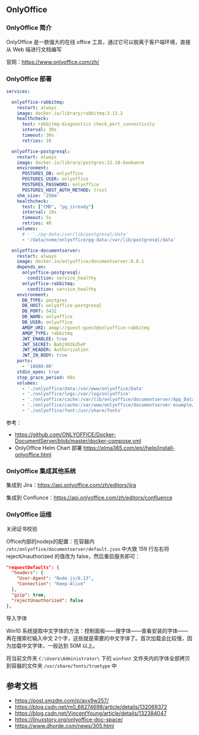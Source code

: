 ## OnlyOffice

### OnlyOffice 简介

OnlyOffice 是一款强大的在线 office 工具，通过它可以脱离于客户端环境，直接从 Web 端进行文档编写

官网：<https://www.onlyoffice.com/zh/>

### OnlyOffice 部署

```yaml
services:

  onlyoffice-rabbitmq:
    restart: always
    image: docker.io/library/rabbitmq:3.13.2
    healthcheck:
      test: rabbitmq-diagnostics check_port_connectivity
      interval: 30s
      timeout: 30s
      retries: 10

  onlyoffice-postgresql:
    restart: always
    image: docker.io/library/postgres:12.18-bookworm
    environment:
      POSTGRES_DB: onlyoffice
      POSTGRES_USER: onlyoffice
      POSTGRES_PASSWORD: onlyoffice
      POSTGRES_HOST_AUTH_METHOD: trust
    shm_size: '256m'
    healthcheck:
      test: ["CMD", "pg_isready"]
      interval: 10s
      timeout: 5s
      retries: 40
    volumes:
      # - './pg-data:/var/lib/postgresql/data'
      - '/data/nvme/onlyoffice/pg-data:/var/lib/postgresql/data'

  onlyoffice-documentserver:
    restart: always
    image: docker.io/onlyoffice/documentserver:8.0.1
    depends_on:
      onlyoffice-postgresql:
        condition: service_healthy
      onlyoffice-rabbitmq:
        condition: service_healthy
    environment:
      DB_TYPE: postgres
      DB_HOST: onlyoffice-postgresql
      DB_PORT: 5432
      DB_NAME: onlyoffice
      DB_USER: onlyoffice
      AMQP_URI: amqp://guest:guest@onlyoffice-rabbitmq
      AMQP_TYPE: rabbitmq
      JWT_ENABLEE: true
      JWT_SECRET: Babj9O2Ed5eP
      JWT_HEADER: Authorization
      JWT_IN_BODY: true
    ports:
      - '18080:80'
    stdin_open: true
    stop_grace_period: 60s
    volumes:
      - './onlyoffice/data:/var/www/onlyoffice/Data'
      - './onlyoffice/logs:/var/log/onlyoffice'
      - './onlyoffice/cache:/var/lib/onlyoffice/documentserver/App_Data/cache/files'
      - './onlyoffice/cache:/var/www/onlyoffice/documentserver-example/public/files'
      - './onlyoffice/font:/usr/share/fonts'

```

参考：

- <https://github.com/ONLYOFFICE/Docker-DocumentServer/blob/master/docker-compose.yml>
- OnlyOffice Helm Chart 部署 <https://elma365.com/en//help/install-onlyoffice.html>

### OnlyOffice 集成其他系统

集成到 Jira：<https://api.onlyoffice.com/zh/editors/jira>

集成到 Conflunce：<https://api.onlyoffice.com/zh/editors/confluence>

### OnlyOffice 运维

关闭证书校验

Office内部的nodejs的配置：在容器内 `/etc/onlyoffice/documentserver/default.json` 中大致 159 行左右将 rejectUnauthorized 的值改为 false，然后重启服务即可：

```json
"requestDefaults": {
  "headers": {
    "User-Agent": "Node.js/6.13",
    "Connection": "Keep-Alive"
  },
  "gzip": true,
  "rejectUnauthorized": false
},
```

导入字体

Win10 系统提取中文字体的方法：控制面板——搜字体——查看安装的字体——再在搜索栏输入中文 2个字，这些就是需要的中文字体了。首次加载会比较慢，因为加载中文字体，一般达到 50M 以上。

将当前文件夹 `C:\Users\Administrator\` 下的 `winfont` 文件夹内的字体全部拷贝到容器的文件夹 `/usr/share/fonts/truetype` 中

## 参考文档

- <https://post.smzdm.com/p/avx9w257/>
- <https://blog.csdn.net/m0_68274698/article/details/132069372>
- <https://blog.csdn.net/VincentYoung/article/details/132384047>
- <https://linuxstory.org/onlyoffice-doc-space/>
- <https://www.dhorde.com/news/305.html>

